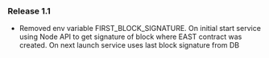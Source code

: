 ### Release 1.1
- Removed env variable FIRST_BLOCK_SIGNATURE. On initial start service using Node API to get signature of block where EAST contract was created. On next launch service uses last block signature from DB
